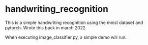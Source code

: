 # handwriting_recognition

This is a simple handwriting recognition using the mnist dataset and pytorch. Wrote this back in march 2022.

When executing image_classifier.py, a simple demo will run.
